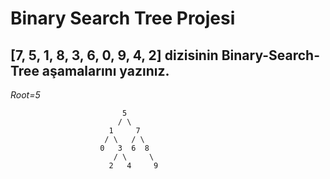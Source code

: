 # Binary Search Tree Projesi
## [7, 5, 1, 8, 3, 6, 0, 9, 4, 2] dizisinin Binary-Search-Tree aşamalarını yazınız.
*Root=5*
```
                         5
                        / \                         
                      1     7
                     / \   / \
                    0   3  6  8
                       / \     \                  
                      2   4     9   
```